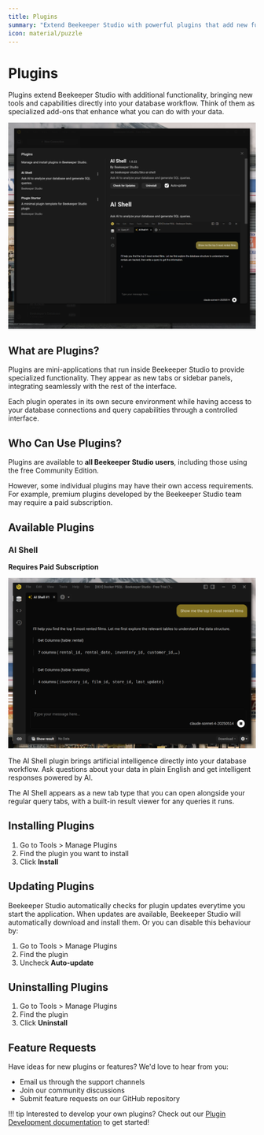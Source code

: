 ```yaml
---
title: Plugins
summary: "Extend Beekeeper Studio with powerful plugins that add new functionality and enhance your database workflow."
icon: material/puzzle
---
```


# Plugins

Plugins extend Beekeeper Studio with additional functionality, bringing new tools and capabilities directly into your database workflow. Think of them as specialized add-ons that enhance what you can do with your data.

![Plugin Manager showing available plugins](../assets/images/plugin-manager-modal.png)

## What are Plugins?

Plugins are mini-applications that run inside Beekeeper Studio to provide specialized functionality. They appear as new tabs or sidebar panels, integrating seamlessly with the rest of the interface.

Each plugin operates in its own secure environment while having access to your database connections and query capabilities through a controlled interface.

## Who Can Use Plugins?

Plugins are available to **all Beekeeper Studio users**, including those using the free Community Edition.

However, some individual plugins may have their own access requirements. For example, premium plugins developed by the Beekeeper Studio team may require a paid subscription.

## Available Plugins

### AI Shell

**Requires Paid Subscription**

![AI Shell answering user's question](../assets/images/ai-shell.png)

The AI Shell plugin brings artificial intelligence directly into your database workflow. Ask questions about your data in plain English and get intelligent responses powered by AI.

The AI Shell appears as a new tab type that you can open alongside your regular query tabs, with a built-in result viewer for any queries it runs.

## Installing Plugins

1. Go to Tools > Manage Plugins
2. Find the plugin you want to install
3. Click **Install**

## Updating Plugins

Beekeeper Studio automatically checks for plugin updates everytime you start the application. When updates are available, Beekeeper Studio will automatically download and install them. Or you can disable this behaviour by:

1. Go to Tools > Manage Plugins
2. Find the plugin
3. Uncheck **Auto-update**

## Uninstalling Plugins

1. Go to Tools > Manage Plugins
2. Find the plugin
3. Click **Uninstall**

## Feature Requests

Have ideas for new plugins or features? We'd love to hear from you:

-   Email us through the support channels
-   Join our community discussions
-   Submit feature requests on our GitHub repository

!!! tip
    Interested to develop your own plugins? Check out our [Plugin Development documentation](../plugin_development/index.md) to get started!
